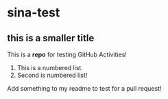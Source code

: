 # sina-test
## this is a smaller title
This is a **repo** for testing GitHub Activities! 

1. This is a numbered list.
2. Second is numbered list! 

Add something to my readme to test for a pull request! 
